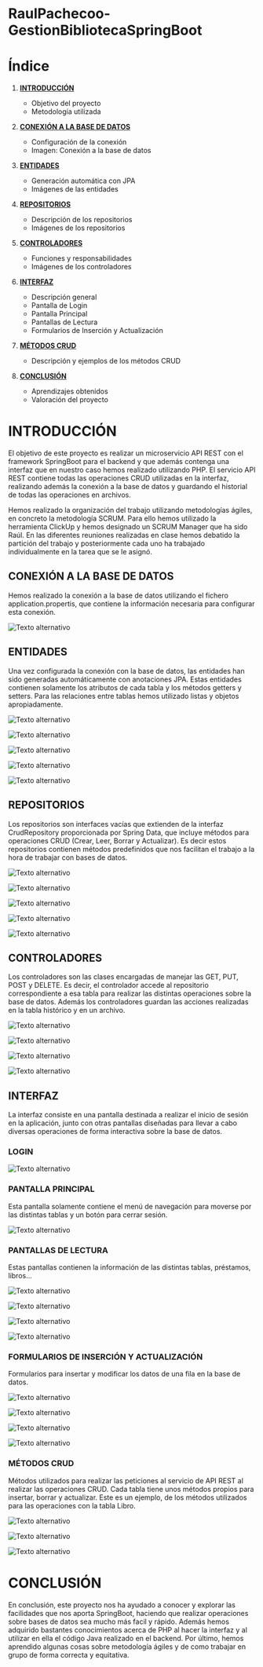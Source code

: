 # RaulPachecoo-GestionBibliotecaSpringBoot

# Índice

1. [**INTRODUCCIÓN**](#introducción)
   - Objetivo del proyecto
   - Metodología utilizada

2. [**CONEXIÓN A LA BASE DE DATOS**](#conexión-a-la-base-de-datos)
   - Configuración de la conexión
   - Imagen: Conexión a la base de datos

3. [**ENTIDADES**](#entidades)
   - Generación automática con JPA
   - Imágenes de las entidades

4. [**REPOSITORIOS**](#repositorios)
   - Descripción de los repositorios
   - Imágenes de los repositorios

5. [**CONTROLADORES**](#controladores)
   - Funciones y responsabilidades
   - Imágenes de los controladores

6. [**INTERFAZ**](#interfaz)
   - Descripción general
   - Pantalla de Login
   - Pantalla Principal
   - Pantallas de Lectura
   - Formularios de Inserción y Actualización

7. [**MÉTODOS CRUD**](#métodos-crud)
   - Descripción y ejemplos de los métodos CRUD

8. [**CONCLUSIÓN**](#conclusión)
   - Aprendizajes obtenidos
   - Valoración del proyecto

# **INTRODUCCIÓN**
El objetivo de este proyecto es realizar un microservicio API REST con el framework SpringBoot para el backend y que además contenga una interfaz que en nuestro caso hemos realizado utilizando PHP. El servicio API REST contiene todas las operaciones CRUD utilizadas en la interfaz, realizando además la conexión a la base de datos y guardando el historial de todas las operaciones en archivos.

Hemos realizado la organización del trabajo utilizando metodologías ágiles, en concreto la metodología SCRUM. Para ello hemos utilizado la herramienta ClickUp y hemos designado un SCRUM Manager que ha sido Raúl. En las diferentes reuniones realizadas en clase hemos debatido la partición del trabajo y posteriormente cada uno ha trabajado individualmente en la tarea que se le asignó.
## **CONEXIÓN A LA BASE DE DATOS**
Hemos realizado la conexión a la base de datos utilizando el fichero application.propertis, que contiene la información necesaria para configurar esta conexión.

![Texto alternativo](https://files.catbox.moe/v1z0vp.png)

## **ENTIDADES**
Una vez configurada la conexión con la base de datos, las entidades han sido generadas automáticamente con anotaciones JPA. Estas entidades contienen solamente los atributos de cada tabla y los métodos getters y setters. Para las relaciones entre tablas hemos utilizado listas y objetos apropiadamente.

![Texto alternativo](https://files.catbox.moe/c7cga1.png)

![Texto alternativo](https://files.catbox.moe/dr0mb0.png)

![Texto alternativo](https://files.catbox.moe/pucpho.png)

![Texto alternativo](https://files.catbox.moe/t96kh0.png)

![Texto alternativo](https://files.catbox.moe/r80fkj.png)


## **REPOSITORIOS**
Los repositorios son interfaces vacías que extienden de la interfaz CrudRepository proporcionada por Spring Data, que incluye métodos para operaciones CRUD (Crear, Leer, Borrar y Actualizar). Es decir estos repositorios contienen métodos predefinidos que nos facilitan el trabajo a la hora de trabajar con bases de datos.

![Texto alternativo](https://files.catbox.moe/3e6lt1.png)

![Texto alternativo](https://files.catbox.moe/fuiph5.png)

![Texto alternativo](https://files.catbox.moe/iosxhj.png)

![Texto alternativo](https://files.catbox.moe/yp40ql.png)

![Texto alternativo](https://files.catbox.moe/xd6n25.png)

## **CONTROLADORES**
Los controladores son las clases encargadas de manejar las GET, PUT, POST y DELETE. Es decir, el controlador accede al repositorio correspondiente a esa tabla para realizar las distintas operaciones sobre la base de datos. Además los controladores guardan las acciones realizadas en la tabla histórico y en un archivo.

![Texto alternativo](https://files.catbox.moe/ebt7c9.png)

![Texto alternativo](https://files.catbox.moe/5gxtbj.png)

![Texto alternativo](https://files.catbox.moe/rhzlyq.png)

![Texto alternativo](https://files.catbox.moe/rg1clk.png)

## **INTERFAZ**
La interfaz consiste en una pantalla destinada a realizar el inicio de sesión en la aplicación, junto con otras pantallas diseñadas para llevar a cabo diversas operaciones de forma interactiva sobre la base de datos.

### **LOGIN**

![Texto alternativo](https://files.catbox.moe/2b3mtk.png)

### **PANTALLA PRINCIPAL**
Esta pantalla solamente contiene el menú de navegación para moverse por las distintas tablas y un botón para cerrar sesión.

![Texto alternativo](https://files.catbox.moe/wjics4.png)

### **PANTALLAS DE LECTURA**
Estas pantallas contienen la información de las distintas tablas, préstamos, libros…

![Texto alternativo](https://files.catbox.moe/zhgouw.png)

![Texto alternativo](https://files.catbox.moe/93wrw4.png)

![Texto alternativo](https://files.catbox.moe/bkziv3.png)

![Texto alternativo](https://files.catbox.moe/1xy8jz.png)

### **FORMULARIOS DE INSERCIÓN Y ACTUALIZACIÓN**
Formularios para insertar y modificar los datos de una fila en la base de datos.

![Texto alternativo](https://files.catbox.moe/p5d0aj.png)

![Texto alternativo](https://files.catbox.moe/953p3o.png)

![Texto alternativo](https://files.catbox.moe/0i88rn.png)

![Texto alternativo](https://files.catbox.moe/btv8ub.png)

### **MÉTODOS CRUD**
Métodos utilizados para realizar las peticiones al servicio de API REST al realizar las operaciones CRUD. Cada tabla tiene unos métodos propios para insertar, borrar y actualizar. Este es un ejemplo, de los métodos utilizados para las operaciones con la tabla Libro.

![Texto alternativo](https://files.catbox.moe/crmq1c.png)

![Texto alternativo](https://files.catbox.moe/esiijo.png)

![Texto alternativo](https://files.catbox.moe/s2bqc0.png)

# **CONCLUSIÓN**
En conclusión, este proyecto nos ha ayudado a conocer y explorar las facilidades que nos aporta SpringBoot, haciendo que realizar operaciones sobre bases de datos sea mucho más facil y rápido. Además hemos adquirido bastantes conocimientos acerca de PHP al hacer la interfaz y al utilizar en ella el código Java realizado en el backend. Por último, hemos aprendido algunas cosas sobre metodología ágiles y de como trabajar en grupo de forma correcta y equitativa.
